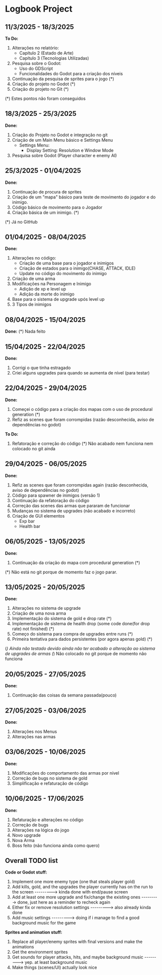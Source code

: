 # Logbook Project

## 11/3/2025 - 18/3/2025
**To Do:**
1. Alterações no relatório:
	* Capítulo 2 (Estado de Arte)
	* Capítulo 3 (Tecnologias Utilizadas)
2. Pesquisa sobre o Godot:
	* Uso do GDScript
	* Funcionalidades do Godot para a criação dos níveis
3. Continuação da pesquisa de sprites para o jogo (*)	
4. Criação do projeto no Godot (*)
5. Criação do projeto no Git (*)

(*) Estes pontos não foram conseguidos

## 18/3/2025 - 25/3/2025
**Done:**
1. Criação do Projeto no Godot e integração no git
2. Criação de um Main Menu básico e Settings Menu
	* Settings Menu:
		* Display Setting: Resolution e Window Mode
3. Pesquisa sobre Godot (Player character e enemy AI)

## 25/3/2025 - 01/04/2025
**Done:**
1. Continuação de procura de sprites
2. Criação de um "mapa" básico para teste de movimento do jogador e do inimigo.
3. Código básico de movimento para o Jogador
4. Criação básica de um inimigo. (*)

(*) Já no GitHub

## 01/04/2025 - 08/04/2025
**Done:**
1. Alterações no código:
	* Criação de uma base para o jogador e inimigos
	* Criação de estados para o inimigo(CHASE, ATTACK, IDLE)
	* Update no código do movimento do inimigo
2. Criação de uma arma
3. Modificações na Personagem e Inimigo
	* Adição de xp e level up
	* Adição da morte do inimigo
4. Base para o sistema de upgrade upós level up
5. 3 Tipos de inimigos

## 08/04/2025 - 15/04/2025
**Done:**
(*) Nada feito

## 15/04/2025 - 22/04/2025
**Done:**
1. Corrigi o que tinha estragado
2. Criei alguns upgrades para quando se aumenta de nível (para testar)

## 22/04/2025 - 29/04/2025
**Done:**
1. Começei o código para a criação dos mapas com o uso de procedural generation (*)
2. Refiz as scenes que foram corrompidas (razão desconhecida, aviso de dependências no godot)

**To Do:**
1. Refatoração e correção do código
(*) Não acabado nem funciona nem colocado no git ainda


## 29/04/2025 - 06/05/2025
**Done:**
1. Refiz as scenes que foram corrompidas again (razão desconhecida, aviso de dependências no godot)
2. Código para spawner de inimigos (versão 1)
3. Continuação da refatoração do código
4. Correção das scenes das armas que pararam de funcionar
5. Mudanças no sistema de upgrades (não acabado e incorreto)
6. Criação de GUI elementos
	* Exp bar
	* Health bar


## 06/05/2025 - 13/05/2025
**Done:**
1. Continuação da criação do mapa com procedural generation (*)

(*) Não está no git porque de momento faz o jogo parar.

## 13/05/2025 - 20/05/2025
**Done:**
1. Alterações no sistema de upgrade
2. Criação de uma nova arma
3. Implementação do sistema de gold e drop rate (*)
4. Implementação de sistema de health drop (some code done(for drop rate) not finished) (*)
5. Começo do sistema para compra de upgrades entre runs (*)
6. Primeira tentativa para dados persistentes (por agora apenas gold) (*)

(*) Ainda não testado devido ainda não ter acabado a alteração ao sistema de upgrades de armas
(*) Não colocado no git porque de momento não funciona

## 20/05/2025 - 27/05/2025
**Done:**
1. Continuação das coisas da semana passada(pouco)

## 27/05/2025 - 03/06/2025
**Done:**
1. Alterações nos Menus
2. Alterações nas armas

## 03/06/2025 - 10/06/2025
**Done:**
1. Modificações do comportamento das armas por nível
2. Correção de bugs no sistema de gold
3. Simplificação e refaturação de código

## 10/06/2025 - 17/06/2025
**Done:**
1. Refaturação e alterações no código
2. Correção de bugs
3. Alterações na lógica do jogo
4. Novo upgrade
5. Nova Arma
6. Boss feito (não funciona ainda como quero)


## Overall TODO list
**Code or Godot stuff:**
1. Implement one more enemy type (one that steals player gold)
2. Add kills, gold, and the upgrades the player currently has on the run to the screen 	---------> kinda done with end/pause screen
3. Add at least one more upgrade and fix/change the existing ones			---------> done, just here as a reminder to recheck again 
4. Either fix or remove resolution settings						---------> also already kinda done
5. Add music settings									---------> doing if i manage to find a good background music for the game

**Sprites and animation stuff:**
1. Replace all player/enemy sprites with final versions and make the animations
2. Get the environment sprites
3. Get sounds for player attacks, hits, and maybe background music			---------> yep. at least background music
4. Make things (scenes/UI) actually look nice
